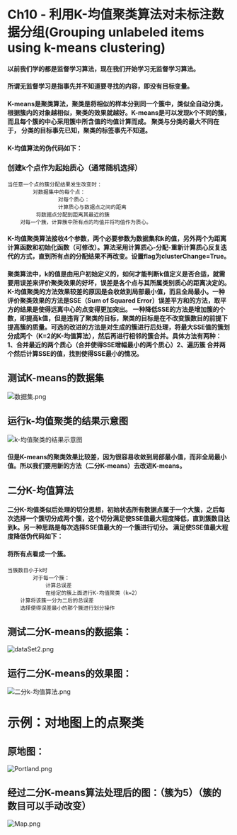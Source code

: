 # Ch10 - 利用K-均值聚类算法对未标注数据分组(Grouping unlabeled items using k-means clustering)

#### 以前我们学的都是监督学习算法，现在我们开始学习无监督学习算法。
#### 所谓无监督学习是指事先并不知道要寻找的内容，即没有目标变量。
#### K-means是聚类算法，聚类是将相似的样本分到同一个簇中，类似全自动分类，根据簇内的对象越相似，聚类的效果就越好。K-means是可以发现k个不同的簇，而且每个簇的中心采用簇中所含值的均值计算而成。 聚类与分类的最大不同在于， 分类的目标事先已知，聚类的标签事先不知道。
#### K-均值算法的伪代码如下：
### 创建k个点作为起始质心（通常随机选择）
```
当任意一个点的簇分配结果发生改变时：
        对数据集中的每个点：
                对每个质心：
                计算质心与数据点之间的距离
         将数据点分配到距离其最近的簇
    对每一个簇，计算簇中所有点的均值并将均值作为质心。
```
#### K-均值聚类算法接收4个参数，两个必要参数为数据集和k的值，另外两个为距离计算函数和初始化函数（可修改）。算法采用计算质心-分配-重新计算质心反复迭代的方式，直到所有点的分配结果不再改变。设置flag为clusterChange=True。

#### 聚类算法中，k的值是由用户初始定义的，如何才能判断k值定义是否合适，就需要用误差来评价聚类效果的好坏，误差是各个点与其所属类别质心的距离决定的。K-均值聚类的方法效果较差的原因是会收敛到局部最小值，而且全局最小。一种评价聚类效果的方法是SSE（Sum of Squared Error）误差平方和的方法，取平方的结果是使得远离中心的点变得更加突出。 一种降低SSE的方法是增加簇的个数，即提高k值，但是违背了聚类的目标，聚类的目标是在不改变簇数目的前提下提高簇的质量。可选的改进的方法是对生成的簇进行后处理，将最大SSE值的簇划分成两个（K=2的K-均值算法），然后再进行相邻的簇合并。具体方法有两种：1、合并最近的两个质心（合并使得SSE增幅最小的两个质心）2、遍历簇 合并两个然后计算SSE的值，找到使得SSE最小的情况。

## 测试K-means的数据集
![数据集.png](screenshot/数据集.png)

## 运行k-均值聚类的结果示意图
![k-均值聚类的结果示意图](screenshot/k-均值聚类的结果示意图.png)

#### 但是K-means的聚类效果比较差，因为很容易收敛到局部最小值，而非全局最小值。所以我们要用新的方法（二分K-means）去改进K-means。

## 二分K-均值算法 
#### 二分K-均值类似后处理的切分思想，初始状态所有数据点属于一个大簇，之后每次选择一个簇切分成两个簇，这个切分满足使SSE值最大程度降低，直到簇数目达到k。另一种思路是每次选择SSE值最大的一个簇进行切分。 满足使SSE值最大程度降低伪代码如下：
#### 将所有点看成一个簇。
```
当簇数目小于k时
        对于每一个簇：
            计算总误差
            在给定的簇上面进行K-均值聚类（k=2）
    计算将该簇一分为二后的总误差
    选择使得误差最小的那个簇进行划分操作
```
## 测试二分K-means的数据集：
![dataSet2.png](screenshot/dataSet2.png)

## 运行二分K-means的效果图：
![二分k-均值算法.png](screenshot/二分k-均值算法.png)

# 示例：对地图上的点聚类 
## 原地图：
![Portland.png](screenshot/Portland.png)

## 经过二分K-means算法处理后的图：（簇为5）（簇的数目可以手动改变）
![Map.png](screenshot/Map.png)






